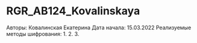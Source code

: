 # RGR_AB124_Kovalinskaya
Авторы: Ковалинская Екатерина
Дата начала: 15.03.2022
Реализуемые методы шифрования:
1.
2.
3.
